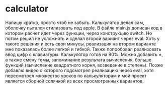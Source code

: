 # calculator
Напишу кратко, просто чтоб не забыть.
Калькулятор делал сам, оболочку пытался стилизовать под apple.
В файле main.js дописан код в котором расчет идет через функции, через конструкцию switch.
Но потом решил не усложнять и сделал второй вариант через eval. Хоть у такого решения и есть свои минусы, реализация на втором варианте мне показалась более легкой и гибкой.
Также попробовал реализовать ввод цифр с клавиатуры.
Калькулятор готов на 90%. Можно добавить ±, а также смену темы, запоминание результата вычисления, больше функций (вычисление квадратного корня, возведение в степень).
Позже добавлю видео с которого подсмотрел реализацию через eval, хотя пересмотрел множество уроков по калькуляторам и мой проект является сборной солянкой из всех просмотренных вариантов.
